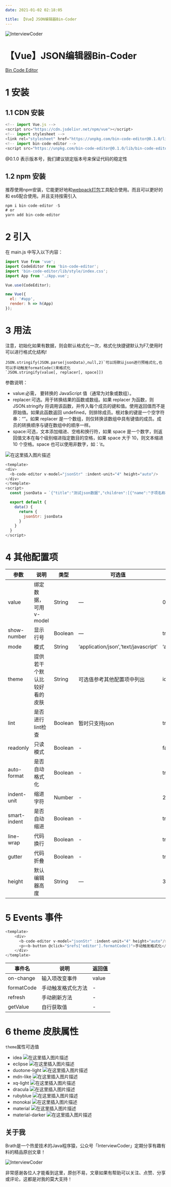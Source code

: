 ```yaml
---
date: 2021-01-02 02:18:05

title: 【Vue】JSON编辑器Bin-Coder
---
```


![InterviewCoder](https://brath4.oss-cn-shenzhen.aliyuncs.com/picgo/%E6%89%AB%E7%A0%81_%E6%90%9C%E7%B4%A2%E8%81%94%E5%90%88%E4%BC%A0%E6%92%AD%E6%A0%B7%E5%BC%8F-%E6%A0%87%E5%87%86%E8%89%B2%E7%89%88.png)



# 【Vue】JSON编辑器Bin-Coder

[Bin Code Editor](https://wangbin3162.gitee.io/bin-code-editor/#/guide)

# 1 安装

## 1.1 CDN 安装

```javascript
<!-- import Vue.js -->
<script src="https://cdn.jsdelivr.net/npm/vue"></script>
<!-- import stylesheet -->
<link rel="stylesheet" href="https://unpkg.com/bin-code-editor@0.1.0/lib/styles/index.css">
<!-- import bin-code-editor -->
<script src="https://unpkg.com/bin-code-editor@0.1.0/lib/bin-code-editor.min.js"></script>
```

@0.1.0 表示版本号，我们建议锁定版本号来保证代码的稳定性

## 1.2 npm 安装

推荐使用npm安装，它能更好地和[webpack打包](https://so.csdn.net/so/search?q=webpack打包&spm=1001.2101.3001.7020)工具配合使用。而且可以更好的和 es6配合使用。并且支持按需引入

```javascript
npm i bin-code-editor -S
# or 
yarn add bin-code-editor
```

# 2 引入

在 main.js 中写入以下内容：

```javascript
import Vue from 'vue';
import CodeEditor from 'bin-code-editor';
import 'bin-code-editor/lib/style/index.css';
import App from './App.vue';

Vue.use(CodeEditor);

new Vue({
  el: '#app',
  render: h => h(App)
});
```

# 3 用法

注意，初始化如果有数据，则会默认格式化一次，格式化快捷键默认为F7,使用时可以进行格式化结构!

```
JSON.stringify(JSON.parse(jsonData),null,2)`可以将默认json进行预格式化,也可以手动触发formatCode()来格式化
`JSON.stringify(value[, replacer[, space]])
```

参数说明：

- value:必需， 要转换的 JavaScript 值（通常为对象或数组）。
- replacer:可选。用于转换结果的函数或数组。如果 replacer 为函数，则 JSON.stringify 将调用该函数，并传入每个成员的键和值。使用返回值而不是原始值。如果此函数返回 undefined，则排除成员。根对象的键是一个空字符串：“”。如果 replacer 是一个数组，则仅转换该数组中具有键值的成员。成员的转换顺序与键在数组中的顺序一样。
- space:可选，文本添加缩进、空格和换行符，如果 space 是一个数字，则返回值文本在每个级别缩进指定数目的空格，如果 space 大于 10，则文本缩进 10 个空格。space 也可以使用非数字，如：\t。

![在这里插入图片描述](https://img-blog.csdnimg.cn/ba155f2c67e14cc0b063a92a683220ff.png)

```javascript
<template>
<div>
  <b-code-editor v-model="jsonStr" :indent-unit="4" height="auto"/>
</div>
</template>
<script>
  const jsonData = `{"title":"测试json数据","children":[{"name":"子项名称", "desc":"子项说明" },{"name":"子项名称1", "desc":"子项说明1" }]}`

  export default {
    data() {
      return {
        jsonStr: jsonData
      }
    }
  }
</script>
```

# 4 其他配置项

| 参数         | 说明                         | 类型    | 可选值                               | 默认值             |
| ------------ | ---------------------------- | ------- | ------------------------------------ | ------------------ |
| value        | 绑定数据，可用v-model        | String  | —                                    | 0                  |
| show-number  | 显示行号                     | Boolean | —                                    | true               |
| mode         | 模式                         | String  | ‘application/json’,‘text/javascript’ | ‘application/json’ |
| theme        | 提供若干个默认比较好看的皮肤 | String  | 可选值参考其他配置项中列出           | idea               |
| lint         | 是否进行lint检查             | Boolean | 暂时只支持json                       | true               |
| readonly     | 只读模式                     | Boolean | -                                    | false              |
| auto-format  | 是否自动格式化               | Boolean | -                                    | true               |
| indent-unit  | 缩进字符                     | Number  | -                                    | 2                  |
| smart-indent | 是否自动缩进                 | Boolean | -                                    | true               |
| line-wrap    | 代码换行                     | Boolean | -                                    | true               |
| gutter       | 代码折叠                     | Boolean | -                                    | true               |
| height       | 默认编辑器高度               | String  | —                                    | 300px              |

# 5 Events 事件

```javascript
<template>
	<div>
	  <b-code-editor v-model="jsonStr" :indent-unit="4" height="auto"/>
	  <p><b-button @click="$refs['editor'].formatCode()">手动触发格式化</b-button></p>
	</div>
</template>
```

| 事件名     | 说明               | 返回值 |
| ---------- | ------------------ | ------ |
| on-change  | 输入项改变事件     | value  |
| formatCode | 手动触发格式化方法 | -      |
| refresh    | 手动刷新方法       | -      |
| getValue   | 自行获取值         | -      |

# 6 theme 皮肤属性

`theme`属性可选值

- idea
  ![在这里插入图片描述](https://img-blog.csdnimg.cn/774c7c41e1fd4dad81c4a8c4d56fb608.png)
- eclipse
  ![在这里插入图片描述](https://img-blog.csdnimg.cn/97d00490aa2c452e96cc64717798c9d5.png)
- duotone-light
  ![在这里插入图片描述](https://img-blog.csdnimg.cn/a9a97cd2eff84e60b687ddf8368c6e50.png)
- mdn-like
  ![在这里插入图片描述](https://img-blog.csdnimg.cn/68288d52b01d41fab7653d9c3dcfb10a.png)
- xq-light
  ![在这里插入图片描述](https://img-blog.csdnimg.cn/988f7ebe12ff42ef80f6b1a527bed1c7.png)
- dracula
  ![在这里插入图片描述](https://img-blog.csdnimg.cn/2aa62e024dbd41158a8bc66db799ef82.png)
- rubyblue
  ![在这里插入图片描述](https://img-blog.csdnimg.cn/04b909ae46234a0c871daa0545215526.png)
- monokai
  ![在这里插入图片描述](https://img-blog.csdnimg.cn/7baa723e068747a885ae2fa3b80048d2.png)
- material
  ![在这里插入图片描述](https://img-blog.csdnimg.cn/f949cc3c5f7344dc98c38751bd8db085.png)
- material-darker
  ![在这里插入图片描述](https://img-blog.csdnimg.cn/48f9a957450641e4b0ebb269f09aba7d.png)
## 关于我

Brath是一个热爱技术的Java程序猿，公众号「InterviewCoder」定期分享有趣有料的精品原创文章！

![InterviewCoder](https://brath4.oss-cn-shenzhen.aliyuncs.com/picgo/%E4%BA%8C%E7%BB%B4%E7%A0%81plus.png)

非常感谢各位人才能看到这里，原创不易，文章如果有帮助可以关注、点赞、分享或评论，这都是对我的莫大支持！
